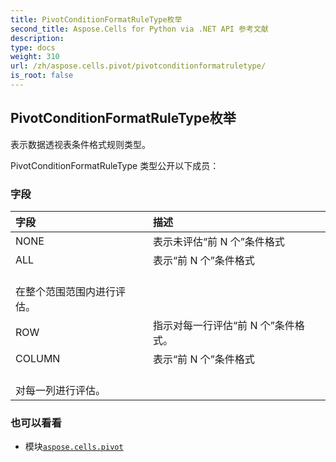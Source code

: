 ```yaml
---
title: PivotConditionFormatRuleType枚举
second_title: Aspose.Cells for Python via .NET API 参考文献
description:
type: docs
weight: 310
url: /zh/aspose.cells.pivot/pivotconditionformatruletype/
is_root: false
---
```

## PivotConditionFormatRuleType枚举
表示数据透视表条件格式规则类型。



PivotConditionFormatRuleType 类型公开以下成员：

### 字段
|字段|描述|
| :- | :- |
| NONE |表示未评估“前 N 个”条件格式|
| ALL |表示“前 N 个”条件格式<br/>在整个范围范围内进行评估。|
| ROW |指示对每一行评估“前 N 个”条件格式。|
| COLUMN |表示“前 N 个”条件格式<br/>对每一列进行评估。|



### 也可以看看
* 模块[`aspose.cells.pivot`](..)
